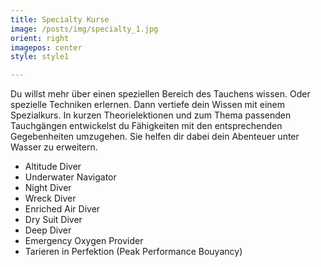```yaml
---
title: Specialty Kurse
image: /posts/img/specialty_1.jpg
orient: right
imagepos: center
style: style1

---
```

Du willst mehr über einen speziellen Bereich des Tauchens wissen. Oder spezielle Techniken erlernen. Dann vertiefe dein Wissen mit einem Spezialkurs.
In kurzen Theorielektionen und zum Thema passenden Tauchgängen entwickelst du Fähigkeiten mit den entsprechenden Gegebenheiten umzugehen. Sie helfen dir dabei dein Abenteuer unter Wasser zu erweitern. 
+ Altitude Diver 
+ Underwater Navigator 
+ Night Diver 
+ Wreck Diver
+ Enriched Air Diver
+ Dry Suit Diver
+ Deep Diver
+ Emergency Oxygen Provider
+ Tarieren in Perfektion (Peak Performance Bouyancy)
